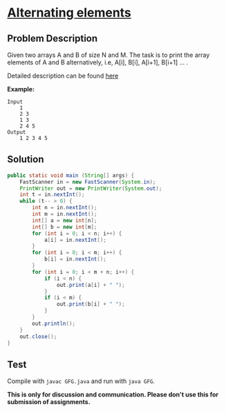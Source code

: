 # [Alternating elements][title]

## Problem Description

Given two arrays A and B of size N and M. The task is to print the array elements of A and B alternatively, i.e, A[i], B[i], A[i+1], B[i+1] ... .

Detailed description can be found [here][title]

**Example:**

```
Input
	1
    2 3
    1 3
    2 4 5
Output
	1 2 3 4 5
```

## Solution

```java
public static void main (String[] args) {
    FastScanner in = new FastScanner(System.in);
    PrintWriter out = new PrintWriter(System.out);
    int t = in.nextInt();
    while (t-- > 0) {
        int n = in.nextInt();
        int m = in.nextInt();
        int[] a = new int[n];
        int[] b = new int[m];
        for (int i = 0; i < n; i++) {
            a[i] = in.nextInt();
        }
        for (int i = 0; i < m; i++) {
            b[i] = in.nextInt();
        }
        for (int i = 0; i < m + n; i++) {
            if (i < n) {
                out.print(a[i] + " ");
            }
            if (i < m) {
                out.print(b[i] + " ");
            }
        }
        out.println();
    }
    out.close();
}
```

## Test

Compile with `javac GFG.java` and run with `java GFG`.


**This is only for discussion and communication. Please don't use this for submission of assignments.**

[title]: https://practice.geeksforgeeks.org/contest-problem/alternating-elements/0
